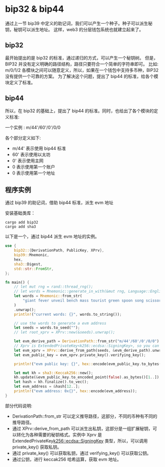 # bip32 & bip44

通过上一节 bip39 中定义的助记词，我们可以产生一个种子。种子可以派生秘钥，秘钥可以派生地址。
这样，web3 的分层钱包系统也就建立起来了。

## bip32

最开始提出的是 bip32 的标准，通过递归的方式，可以产生一个秘钥树。
但是， BIP32 并没有定义明确的路径结构，路径只要符合一个简单的字符串即可。 比如: m/0/1/2
各模块之间可以随意定义，所以，如果在一个钱包中支持多币种，BIP32 没有提供一个可靠的方案。
为了解决这个问题，提出了 bip44 的标准，给各个模块定义了标准。

## bip44

所以，在 bip32 的基础上，提出了 bip44 的标准。同时，也给出了各个模块的定义标准:

一个实例 : m/44'/60'/0'/0/0

各个部分定义如下:

- m/44' 表示使用 bip44 标准
- 60' 表示使用以太坊
- 0' 表示使用主网
- 0 表示使用第一个账户
- 0 表示使用第一个地址

## 程序实例

通过 bip39 的助记词，借助 bip44 标准，派生 evm 地址

安装基础类库：

```shell
cargo add bip32
cargo add sha3
```

以下是一个，通过 bip44 派生 evm 地址的实例。

```rust
use {
    bip32::{DerivationPath, PublicKey, XPrv},
    bip39::Mnemonic,
    hex,
    sha3::Digest,
    std::str::FromStr,
};

fn main() {
    // let mut rng = rand::thread_rng();
    // let words = Mnemonic::generate_in_with(&mut rng, Language::English, 12).unwrap();
    let words = Mnemonic::from_str(
        "giant fever unveil bench mass tourist green spoon song scissors goat thumb",
    )
    .unwrap();
    println!("current words: {}", words.to_string());

    // use the words to generate a evm address
    let seeds = words.to_seed("");
    // let root_xprv = XPrv::new(&seeds).unwrap();

    let evm_derive_path = DerivationPath::from_str("m/44'/60'/0'/0/0").unwrap();
    // Xprv is ExtendedPrivateKey<k256::ecdsa::SigningKey>, so you can get it by calling private_key()
    let evm_xprv = XPrv::derive_from_path(seeds, &evm_derive_path).unwrap();
    let evm_public_key = evm_xprv.private_key().verifying_key();

    println!("evm public key: {}", hex::encode(evm_public_key.to_bytes()));

    let mut kh = sha3::Keccak256::new();
    kh.update(&evm_public_key.to_encoded_point(false).as_bytes()[1..]);
    let hash = kh.finalize().to_vec();
    let evm_address = &hash[12..];
    println!("evm address: 0x{}", hex::encode(evm_address));
}

```

部分代码说明:

- DerivationPath::from_str 可以定义推导路径，这部分，不同的币种有不同的推导路径。
- 通过 XPrv::derive_from_path 可以派生出私钥，这部分是一组扩展秘钥，可以转化为各种需要的秘钥格式。实例中 Xprv 是 ExtendedPrivateKey<k256::ecdsa::SigningKey> 类型，所以，可以调用 private_key() 获取私钥。
- 通过 private_key() 可以获取私钥，通过 verifying_key() 可以获取公钥。
- 通过公钥，进行 keccak256 哈希运算，获取 evm 地址。
